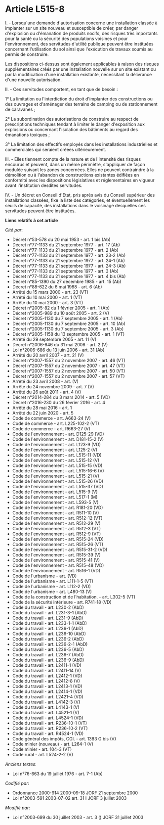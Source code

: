 # Article L515-8

I. - Lorsqu'une demande d'autorisation concerne une installation classée à implanter sur un site nouveau et susceptible de
créer, par danger d'explosion ou d'émanation de produits nocifs, des risques très importants pour la santé ou la sécurité des
populations voisines et pour l'environnement, des servitudes d'utilité publique peuvent être instituées concernant
l'utilisation du sol ainsi que l'exécution de travaux soumis au permis de construire.

Les dispositions ci-dessus sont également applicables à raison des risques supplémentaires créés par une installation
nouvelle sur un site existant ou par la modification d'une installation existante, nécessitant la délivrance d'une nouvelle
autorisation.

II. - Ces servitudes comportent, en tant que de besoin :

1° La limitation ou l'interdiction du droit d'implanter des constructions ou des ouvrages et d'aménager des terrains de
camping ou de stationnement de caravanes ;

2° La subordination des autorisations de construire au respect de prescriptions techniques tendant à limiter le danger
d'exposition aux explosions ou concernant l'isolation des bâtiments au regard des émanations toxiques ;

3° La limitation des effectifs employés dans les installations industrielles et commerciales qui seraient créées
ultérieurement.

III. - Elles tiennent compte de la nature et de l'intensité des risques encourus et peuvent, dans un même périmètre,
s'appliquer de façon modulée suivant les zones concernées. Elles ne peuvent contraindre à la démolition ou à l'abandon de
constructions existantes édifiées en conformité avec les dispositions législatives et réglementaires en vigueur avant
l'institution desdites servitudes.

IV. - Un décret en Conseil d'Etat, pris après avis du Conseil supérieur des installations classées, fixe la liste des
catégories, et éventuellement les seuils de capacité, des installations dans le voisinage desquelles ces servitudes peuvent
être instituées.

**Liens relatifs à cet article**

_Cité par_:

  - Décret n°53-578 du 20 mai 1953 - art. 1 bis (Ab)
  - Décret n°77-1133 du 21 septembre 1977 - art. 17 (Ab)
  - Décret n°77-1133 du 21 septembre 1977 - art. 2 (Ab)
  - Décret n°77-1133 du 21 septembre 1977 - art. 23-2 (Ab)
  - Décret n°77-1133 du 21 septembre 1977 - art. 24-1 (Ab)
  - Décret n°77-1133 du 21 septembre 1977 - art. 24-3 (Ab)
  - Décret n°77-1133 du 21 septembre 1977 - art. 3 (Ab)
  - Décret n°77-1133 du 21 septembre 1977 - art. 4 bis (Ab)
  - Décret n°85-1390 du 27 décembre 1985 - art. 15 (Ab)
  - Décret n°88-622 du 6 mai 1988 - art. 6 (Ab)
  - Arrêté du 15 mars 2000 - art. 23 (VT)
  - Arrêté du 10 mai 2000 - art. 1 (VT)
  - Arrêté du 10 mai 2000 - art. 3 (VT)
  - Décret n°2005-82 du 1 février 2005 - art. 1 (Ab)
  - Décret n°2005-989 du 10 août 2005 - art. 2 (V)
  - Décret n°2005-1130 du 7 septembre 2005 - art. 1 (Ab)
  - Décret n°2005-1130 du 7 septembre 2005 - art. 10 (Ab)
  - Décret n°2005-1130 du 7 septembre 2005 - art. 3 (Ab)
  - Décret n°2005-1158 du 13 septembre 2005 - art. 1 (VT)
  - Arrêté du 29 septembre 2005 - art. 11 (V)
  - Décret n°2006-646 du 31 mai 2006 - art. 2 (V)
  - Loi n°2006-686 du 13 juin 2006 - art. 31 (Ab)
  - Arrêté du 20 avril 2007 - art. 21 (V)
  - Décret n°2007-1557 du 2 novembre 2007 - art. 46 (VT)
  - Décret n°2007-1557 du 2 novembre 2007 - art. 47 (VT)
  - Décret n°2007-1557 du 2 novembre 2007 - art. 50 (VT)
  - Décret n°2007-1557 du 2 novembre 2007 - art. 57 (VT)
  - Arrêté du 23 avril 2008 - art. (V)
  - Arrêté du 24 novembre 2009 - art. 7 (V)
  - Arrêté du 26 août 2011 - art. 4 (V)
  - Décret n°2014-284 du 3 mars 2014 - art. 5 (VD)
  - Décret n°2016-230 du 26 février 2016 - art. 4
  - Arrêté du 28 mai 2016 - art. 1
  - Arrêté du 22 juin 2020 - art. 5
  - Code de commerce - art. A663-24 (V)
  - Code de commerce - art. L225-102-2 (VT)
  - Code de commerce - art. R663-27 (V)
  - Code de l'environnement - art. D125-29 (VD)
  - Code de l'environnement - art. D181-15-2 (V)
  - Code de l'environnement - art. L123-9 (VD)
  - Code de l'environnement - art. L125-2 (V)
  - Code de l'environnement - art. L515-11 (VD)
  - Code de l'environnement - art. L515-12 (V)
  - Code de l'environnement - art. L515-15 (VD)
  - Code de l'environnement - art. L515-16-6 (V)
  - Code de l'environnement - art. L515-21 (V)
  - Code de l'environnement - art. L515-26 (VD)
  - Code de l'environnement - art. L515-37 (VD)
  - Code de l'environnement - art. L515-9 (V)
  - Code de l'environnement - art. L517-1 (M)
  - Code de l'environnement - art. L593-5 (V)
  - Code de l'environnement - art. R181-20 (VD)
  - Code de l'environnement - art. R511-10 (V)
  - Code de l'environnement - art. R512-12 (VT)
  - Code de l'environnement - art. R512-29 (V)
  - Code de l'environnement - art. R512-3 (VT)
  - Code de l'environnement - art. R512-9 (VT)
  - Code de l'environnement - art. R515-24 (VD)
  - Code de l'environnement - art. R515-26 (VT)
  - Code de l'environnement - art. R515-31-2 (VD)
  - Code de l'environnement - art. R515-39 (V)
  - Code de l'environnement - art. R515-41 (V)
  - Code de l'environnement - art. R515-48 (VD)
  - Code de l'environnement - art. R516-1 (VD)
  - Code de l'urbanisme - art. (VD)
  - Code de l'urbanisme - art. L111-1-5 (VT)
  - Code de l'urbanisme - art. L112-2 (VD)
  - Code de l'urbanisme - art. L480-13 (V)
  - Code de la construction et de l'habitation. - art. L302-5 (VT)
  - Code de la sécurité intérieure - art. R741-18 (VD)
  - Code du travail - art. L230-2 (AbD)
  - Code du travail - art. L231-3-1 (AbD)
  - Code du travail - art. L231-9 (AbD)
  - Code du travail - art. L233-1-1 (AbD)
  - Code du travail - art. L236-1 (AbD)
  - Code du travail - art. L236-10 (AbD)
  - Code du travail - art. L236-2 (AbD)
  - Code du travail - art. L236-2-1 (AbD)
  - Code du travail - art. L236-5 (AbD)
  - Code du travail - art. L236-7 (AbD)
  - Code du travail - art. L236-9 (AbD)
  - Code du travail - art. L2411-1 (VD)
  - Code du travail - art. L2411-14 (V)
  - Code du travail - art. L2412-1 (VD)
  - Code du travail - art. L2412-8 (V)
  - Code du travail - art. L2413-1 (VD)
  - Code du travail - art. L2414-1 (VD)
  - Code du travail - art. L2421-4 (VD)
  - Code du travail - art. L4142-3 (V)
  - Code du travail - art. L4143-1 (V)
  - Code du travail - art. L4521-1 (V)
  - Code du travail - art. L4524-1 (VD)
  - Code du travail - art. R236-10-1 (VT)
  - Code du travail - art. R236-10-2 (VT)
  - Code du travail - art. R4524-1 (VD)
  - Code général des impôts, CGI. - art. 1383 G bis (V)
  - Code minier (nouveau) - art. L264-1 (V)
  - Code minier - art. 104-3 (VT)
  - Code rural - art. L524-2-2 (V)

_Anciens textes_:

  - Loi n°76-663 du 19 juillet 1976 - art. 7-1 (Ab)

_Codifié par_:

  - Ordonnance 2000-914 2000-09-18 JORF 21 septembre 2000
  - Loi n°2003-591 2003-07-02 art. 31 I JORF 3 juillet 2003

_Modifié par_:

  - Loi n°2003-699 du 30 juillet 2003 - art. 3 () JORF 31 juillet 2003
